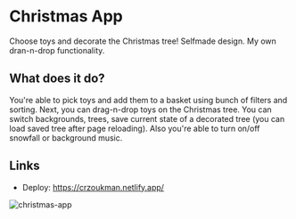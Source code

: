 # Christmas App

Choose toys and decorate the Christmas tree! Selfmade design. My own dran-n-drop functionality.

## What does it do?

You're able to pick toys and add them to a basket using bunch of filters and sorting. Next, you can drag-n-drop toys on the Christmas tree. You can switch backgrounds, trees, save current state of a decorated tree (you can load saved tree after page reloading). Also you're able to turn on/off snowfall or background music.

## Links

- Deploy: https://crzoukman.netlify.app/

![christmas-app](https://user-images.githubusercontent.com/79852094/180013933-fb66cde9-3915-4ea7-8428-148e5dff6b45.png)

